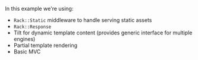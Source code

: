 In this example we're using:

- `Rack::Static` middleware to handle serving static assets
- `Rack::Response`
- Tilt for dynamic template content (provides generic interface for multiple engines)
- Partial template rendering
- Basic MVC
